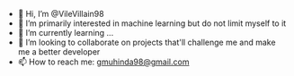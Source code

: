 - 👋 Hi, I’m @VileVillain98
- 👀 I’m primarily interested in machine learning but do not limit myself to it
- 🌱 I’m currently learning ...
- 💞️ I’m looking to collaborate on projects that'll challenge me and make me a better developer
- 📫 How to reach me: gmuhinda98@gmail.com

<!---
VileVillain98/VileVillain98 is a ✨ special ✨ repository because its `README.md` (this file) appears on your GitHub profile.
You can click the Preview link to take a look at your changes.
--->
